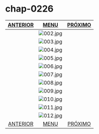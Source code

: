 # chap-0226
|[ANTERIOR](/chap-0225/readme.md)|[MENU](/readme.md)|[PRÓXIMO](/chap-0227/readme.md)|
 |:--:|:--:|:--:|
||![002.jpg](002.jpg)||
||![003.jpg](003.jpg)||
||![004.jpg](004.jpg)||
||![005.jpg](005.jpg)||
||![006.jpg](006.jpg)||
||![007.jpg](007.jpg)||
||![008.jpg](008.jpg)||
||![009.jpg](009.jpg)||
||![010.jpg](010.jpg)||
||![011.jpg](011.jpg)||
||![012.jpg](012.jpg)||
|[ANTERIOR](/chap-0225/readme.md)|[MENU](/readme.md)|[PRÓXIMO](/chap-0227/readme.md)|

